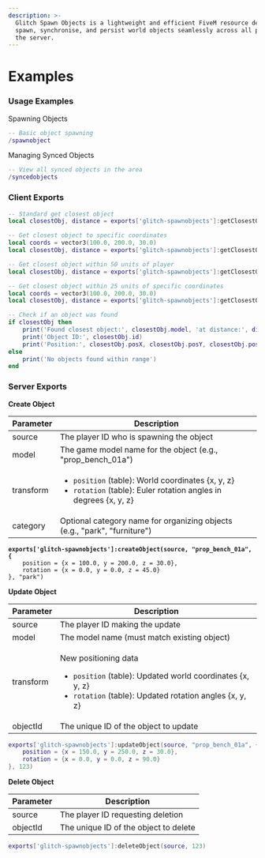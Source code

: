 ```yaml
---
description: >-
  Glitch Spawn Objects is a lightweight and efficient FiveM resource designed to
  spawn, synchronise, and persist world objects seamlessly across all players on
  the server.
---
```


# Examples

### Usage Examples

Spawning Objects

```lua
-- Basic object spawning
/spawnobject
```

Managing Synced Objects

```lua
-- View all synced objects in the area
/syncedobjects
```

### Client Exports

```lua
-- Standard get closest object
local closestObj, distance = exports['glitch-spawnobjects']:getClosestObject()

-- Get closest object to specific coordinates
local coords = vector3(100.0, 200.0, 30.0)
local closestObj, distance = exports['glitch-spawnobjects']:getClosestObject(coords)

-- Get closest object within 50 units of player
local closestObj, distance = exports['glitch-spawnobjects']:getClosestObject(nil, 50.0)

-- Get closest object within 25 units of specific coordinates  
local coords = vector3(100.0, 200.0, 30.0)
local closestObj, distance = exports['glitch-spawnobjects']:getClosestObject(coords, 25.0)

-- Check if an object was found
if closestObj then
    print('Found closest object:', closestObj.model, 'at distance:', distance)
    print('Object ID:', closestObj.id)
    print('Position:', closestObj.posX, closestObj.posY, closestObj.posZ)
else
    print('No objects found within range')
end
```

### Server Exports

**Create Object**

|  Parameter | Description                                                                                                                                                           |
| ---------- | --------------------------------------------------------------------------------------------------------------------------------------------------------------------- |
| source     | The player ID who is spawning the object                                                                                                                              |
| model      | The game model name for the object (e.g., "prop\_bench\_01a")                                                                                                         |
| transform  | <p></p><ul><li><code>position</code> (table): World coordinates {x, y, z}</li><li><code>rotation</code> (table): Euler rotation angles in degrees {x, y, z}</li></ul> |
| category   | Optional category name for organizing objects (e.g., "park", "furniture")                                                                                             |

<pre class="language-lua"><code class="lang-lua"><strong>exports['glitch-spawnobjects']:createObject(source, "prop_bench_01a", {
</strong>    position = {x = 100.0, y = 200.0, z = 30.0},
    rotation = {x = 0.0, y = 0.0, z = 45.0}
}, "park")
</code></pre>

**Update Object**

| Parameter | Description                                                                                                                                                                                     |
| --------- | ----------------------------------------------------------------------------------------------------------------------------------------------------------------------------------------------- |
| source    | The player ID making the update                                                                                                                                                                 |
| model     | The model name (must match existing object)                                                                                                                                                     |
| transform | <p></p><p>New positioning data</p><ul><li><code>position</code> (table): Updated world coordinates {x, y, z}</li><li><code>rotation</code> (table): Updated rotation angles {x, y, z}</li></ul> |
| objectId  | The unique ID of the object to update                                                                                                                                                           |

```lua
exports['glitch-spawnobjects']:updateObject(source, "prop_bench_01a", {
    position = {x = 150.0, y = 250.0, z = 30.0},
    rotation = {x = 0.0, y = 0.0, z = 90.0}
}, 123)
```

**Delete Object**

| Parameter | Description                           |
| --------- | ------------------------------------- |
| source    | The player ID requesting deletion     |
| objectId  | The unique ID of the object to delete |

```lua
exports['glitch-spawnobjects']:deleteObject(source, 123)
```
